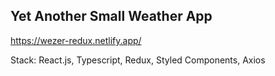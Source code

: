 ## Yet Another Small Weather App 
https://wezer-redux.netlify.app/

Stack: React.js, Typescript, Redux, Styled Components, Axios 
